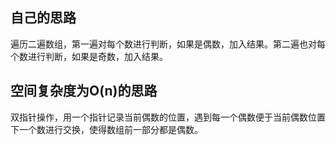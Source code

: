 ## 自己的思路
遍历二遍数组，第一遍对每个数进行判断，如果是偶数，加入结果。第二遍也对每个数进行判断，如果是奇数，加入结果。

## 空间复杂度为O(n)的思路
双指针操作，用一个指针记录当前偶数的位置，遇到每一个偶数便于当前偶数位置下一个数进行交换，使得数组前一部分都是偶数。